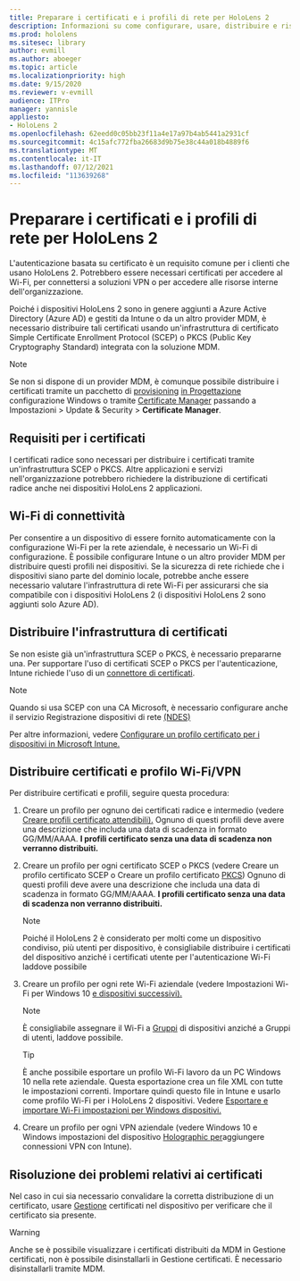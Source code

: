 ```yaml
---
title: Preparare i certificati e i profili di rete per HoloLens 2
description: Informazioni su come configurare, usare, distribuire e risolvere i problemi dei certificati per la rete HoloLens 2 dispositivi di realtà mista.
ms.prod: hololens
ms.sitesec: library
author: evmill
ms.author: aboeger
ms.topic: article
ms.localizationpriority: high
ms.date: 9/15/2020
ms.reviewer: v-evmill
audience: ITPro
manager: yannisle
appliesto:
- HoloLens 2
ms.openlocfilehash: 62eedd0c05bb23f11a4e17a97b4ab5441a2931cf
ms.sourcegitcommit: 4c15afc772fba26683d9b75e38c44a018b4889f6
ms.translationtype: MT
ms.contentlocale: it-IT
ms.lasthandoff: 07/12/2021
ms.locfileid: "113639268"
---
```

# <a name="prepare-certificates-and-network-profiles-for-hololens-2"></a>Preparare i certificati e i profili di rete per HoloLens 2

L'autenticazione basata su certificato è un requisito comune per i clienti che usano HoloLens 2. Potrebbero essere necessari certificati per accedere al Wi-Fi, per connettersi a soluzioni VPN o per accedere alle risorse interne dell'organizzazione.

Poiché i dispositivi HoloLens 2 sono in genere aggiunti a Azure Active Directory (Azure AD) e gestiti da Intune o da un altro provider MDM, è necessario distribuire tali certificati usando un'infrastruttura di certificato Simple Certificate Enrollment Protocol (SCEP) o PKCS (Public Key Cryptography Standard) integrata con la soluzione MDM. 

>[!NOTE]
> Se non si dispone di un provider MDM, è comunque possibile distribuire i certificati tramite un pacchetto di [provisioning](hololens-provisioning.md#steps-for-creating-provisioning-packages) [in Progettazione](https://www.microsoft.com/p/windows-configuration-designer/9nblggh4tx22?rtc=1&activetab=pivot:regionofsystemrequirementstab) configurazione Windows o tramite [Certificate Manager](certificate-manager.md) passando a Impostazioni > Update & Security > **Certificate Manager**.

## <a name="certificate-requirements"></a>Requisiti per i certificati
I certificati radice sono necessari per distribuire i certificati tramite un'infrastruttura SCEP o PKCS. Altre applicazioni e servizi nell'organizzazione potrebbero richiedere la distribuzione di certificati radice anche nei dispositivi HoloLens 2 applicazioni. 

## <a name="wi-fi-connectivity-requirements"></a>Wi-Fi di connettività
Per consentire a un dispositivo di essere fornito automaticamente con la configurazione Wi-Fi per la rete aziendale, è necessario un Wi-Fi di configurazione. È possibile configurare Intune o un altro provider MDM per distribuire questi profili nei dispositivi. Se la sicurezza di rete richiede che i dispositivi siano parte del dominio locale, potrebbe anche essere necessario valutare l'infrastruttura di rete Wi-Fi per assicurarsi che sia compatibile con i dispositivi HoloLens 2 (i dispositivi HoloLens 2 sono aggiunti solo Azure AD).

## <a name="deploy-certificate-infrastructure"></a>Distribuire l'infrastruttura di certificati
Se non esiste già un'infrastruttura SCEP o PKCS, è necessario prepararne una. Per supportare l'uso di certificati SCEP o PKCS per l'autenticazione, Intune richiede l'uso di un [connettore di certificati](/mem/intune/protect/certificate-connectors).

> [!NOTE]
> Quando si usa SCEP con una CA Microsoft, è necessario configurare anche il servizio Registrazione dispositivi di rete [(NDES)](/mem/intune/protect/certificates-scep-configure#set-up-ndes)

Per altre informazioni, vedere [Configurare un profilo certificato per i dispositivi in Microsoft Intune.](/intune/certificates-configure)

## <a name="deploy-certificates-and-wi-fivpn-profile"></a>Distribuire certificati e profilo Wi-Fi/VPN
Per distribuire certificati e profili, seguire questa procedura:
1.  Creare un profilo per ognuno dei certificati radice e intermedio (vedere [Creare profili certificato attendibili).](/intune/protect/certificates-configure#create-trusted-certificate-profiles) Ognuno di questi profili deve avere una descrizione che includa una data di scadenza in formato GG/MM/AAAA. **I profili certificato senza una data di scadenza non verranno distribuiti.**
1.  Creare un profilo per ogni certificato SCEP o PKCS (vedere Creare un profilo certificato SCEP o Creare un profilo certificato [PKCS](/intune/protect/certficates-pfx-configure#create-a-pkcs-certificate-profile)) Ognuno di questi profili deve avere una descrizione che includa una data di scadenza in formato GG/MM/AAAA. **I profili certificato senza una data di scadenza non verranno distribuiti.**

    > [!NOTE]
    > Poiché il HoloLens 2 è considerato per molti come un dispositivo condiviso, più utenti per dispositivo, è consigliabile distribuire i certificati del dispositivo anziché i certificati utente per l'autenticazione Wi-Fi laddove possibile

3.  Creare un profilo per ogni rete Wi-Fi aziendale (vedere Impostazioni Wi-Fi per Windows 10 [e dispositivi successivi).](/intune/wi-fi-settings-windows) 
    > [!NOTE]
    > È consigliabile assegnare il Wi-Fi a [Gruppi](/mem/intune/configuration/device-profile-assign) di dispositivi anziché a Gruppi di utenti, laddove possibile. 

    > [!TIP]
    > È anche possibile esportare un profilo Wi-Fi lavoro da un PC Windows 10 nella rete aziendale. Questa esportazione crea un file XML con tutte le impostazioni correnti. Importare quindi questo file in Intune e usarlo come profilo Wi-Fi per i HoloLens 2 dispositivi. Vedere [Esportare e importare Wi-Fi impostazioni per Windows dispositivi.](/mem/intune/configuration/wi-fi-settings-import-windows-8-1)

4.  Creare un profilo per ogni VPN aziendale (vedere Windows 10 e Windows impostazioni del dispositivo [Holographic per](/intune/vpn-settings-windows-10)aggiungere connessioni VPN con Intune).

## <a name="troubleshooting-certificates"></a>Risoluzione dei problemi relativi ai certificati

Nel caso in cui sia necessario convalidare la corretta distribuzione di un certificato, usare [Gestione](certificate-manager.md) certificati nel dispositivo per verificare che il certificato sia presente.  

>[!WARNING]
> Anche se è possibile visualizzare i certificati distribuiti da MDM in Gestione certificati, non è possibile disinstallarli in Gestione certificati. È necessario disinstallarli tramite MDM.


